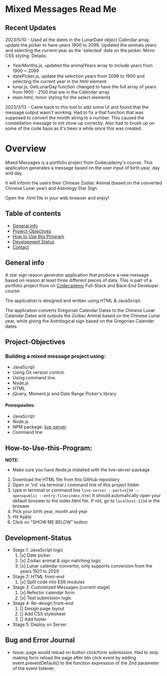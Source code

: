 # Mixed Messages Read Me

## Recent Updates

2023/5/10 - Used all the dates in the LunarDate object Calendar array, update the picker to have years 1900 to 2099. Updated the animals years and selecting the current year as the 'selected' date on the picker. Minor CSS styling.
Details: 
- YearMonths.js, updated the animalYears array to include years from 1900 ~ 2099
- datePicker.js, update the selection years from 2099 to 1900 and selecting the current year in the html element.
- lunar.js, GetLunarDay function changed to have the full array of years from 1900 - 2100 that are in the Calendar array
- main.html, minor styling for the select elements

2023/3/13 - Came back to this tool to add some UI and found that the message output wasn't working. Had to fix a that function that was supposed to convert the month string to a number. This caused the constellation message to not show up correctly.
Also had to brush up on some of the code base as it's been a while since this was created.

# Overview

Mixed Messages is a portfolio project from Codecademy's course. This application generates a message based on the user input of birth year, day and day.

It will inform the users their Chinese Zodiac Animal (based on the converted Chinese Lunar year) and Astrology Star Sign.

Open the .html file in your web browser and enjoy!

## Table of contents

- [General info](#general-info)
- [Project-Objectives](#project-objectives)
- [How to Use this Program](#How-to-Use-this-Program)
- [Development Status](#development-status)
- [Contact](#contact)

## General info

A star sign reason generator application that produce a new message based on reason at least three different pieces of data. This is part of a portfolio project from on [Codecademy](https://www.codecademy.com) Full-Stack and Back-End Developer course.

The application is designed and written using HTML & JavaScript.

The application converts Gregorian Calendar Dates to the Chinese Lunar Calendar Dates and outputs the Zodiac Animal based on the Chinese Lunar year, while giving the Astrological sign based on the Gregorian Calender dates.

## Project-Objectives

### Building a mixed message project using:

- JavaScript
- Using Git version control.
- Using command line.
- Node.js
- HTML
- jQuery, Moment.js and Date Range Picker's library

#### Prerequisites:

- JavaScript
- Node.js
- NPM package: [live-server](https://www.npmjs.com/package/live-server)
- Command line

## How-to-Use-this-Program:

**NOTE:**

- Make sure you have Node.js installed with the live-server package

1. Download the HTML file from this GitHub repositary
2. Open or 'cd' via terminal / command line of this project folder
3. type in terminal or command line
   `live-server --port=1234 --open=public --entry-file=index.html`
   It should automatically open your default broswer to the index.html file. If not, go to `localhost:1234` in the broswer
4. Pick your birth year, month and year
5. Hit Apply
6. Click on "SHOW ME BELOW" button

## Development-Status

- Stage 1: JavaScript logic
  1. [x] Date picker
  2. [x] Zodiac animal & sign matching logic
  3. [x] Lunar calendar convertor, only supports conversion from the years 1921 to 2020
- Stage 2: HTML front-end
  1. [x] Split code into ES6 modules
- Stage 3: Customized Messages (current stage)
  1. [x] Refector calendar form
  2. [x] Test submission logic
- Stage 4: Re-design front-end
  1. [] Design page layout
  2. [] Add CSS stylesheet
  3. [] Add footer
- Stage 5: Deploy on Server

## Bug and Error Journal

- Issue: page would reload on button click/form submission. Had to stop making form reload the page after btn click event by adding event.preventDefault() to the function expression of the 2nd parameter of the event listener;
